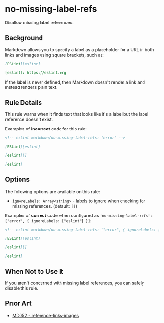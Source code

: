 # no-missing-label-refs

Disallow missing label references.

## Background

Markdown allows you to specify a label as a placeholder for a URL in both links and images using square brackets, such as:

```markdown
[ESLint][eslint]

[eslint]: https://eslint.org
```

If the label is never defined, then Markdown doesn't render a link and instead renders plain text.

## Rule Details

This rule warns when it finds text that looks like it's a label but the label reference doesn't exist.

Examples of **incorrect** code for this rule:

```markdown
<!-- eslint markdown/no-missing-label-refs: "error" -->

[ESLint][eslint]

[eslint][]

[eslint]
```

## Options

The following options are available on this rule:

* `ignoreLabels: Array<string>` - labels to ignore when checking for missing references. (default: `[]`)

Examples of **correct** code when configured as `"no-missing-label-refs": ["error", { ignoreLabels: ["eslint"] }]`:

```markdown
<!-- eslint markdown/no-missing-label-refs: ["error", { ignoreLabels: ["eslint"] }] -->

[ESLint][eslint]

[eslint][]

[eslint]
```

## When Not to Use It

If you aren't concerned with missing label references, you can safely disable this rule.

## Prior Art

* [MD052 - reference-links-images](https://github.com/DavidAnson/markdownlint/blob/main/doc/md052.md)
